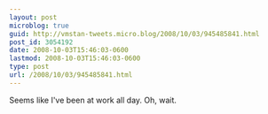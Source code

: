 ```yaml
---
layout: post
microblog: true
guid: http://vmstan-tweets.micro.blog/2008/10/03/945485841.html
post_id: 3054192
date: 2008-10-03T15:46:03-0600
lastmod: 2008-10-03T15:46:03-0600
type: post
url: /2008/10/03/945485841.html
---
```

Seems like I've been at work all day. Oh, wait.
